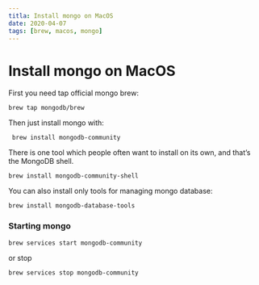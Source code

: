 ```yaml
---
titla: Install mongo on MacOS
date: 2020-04-07
tags: [brew, macos, mongo]
---
```




# Install mongo on MacOS

First you need tap official mongo brew:

```shell
brew tap mongodb/brew
```

Then just install mongo with:

```shell
 brew install mongodb-community
```

There is one tool which people often want to install on its own, and that’s the MongoDB shell.

```shell
brew install mongodb-community-shell
```

You can also install only tools for managing mongo database:

```shell
brew install mongodb-database-tools
```

### Starting mongo

```shell
brew services start mongodb-community
```

or stop

```shell
brew services stop mongodb-community
```

